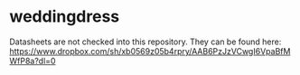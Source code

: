# weddingdress

Datasheets are not checked into this repository. They can be found here:
https://www.dropbox.com/sh/xb0569z05b4rpry/AAB6PzJzVCwgI6VpaBfMWfP8a?dl=0
